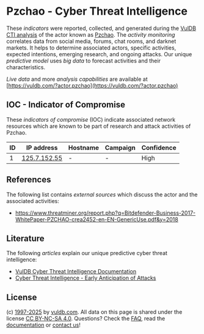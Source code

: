 # Pzchao - Cyber Threat Intelligence

These _indicators_ were reported, collected, and generated during the [VulDB CTI analysis](https://vuldb.com/?kb.cti) of the actor known as [Pzchao](https://vuldb.com/?actor.pzchao). The _activity monitoring_ correlates data from social media, forums, chat rooms, and darknet markets. It helps to determine associated actors, specific activities, expected intentions, emerging research, and ongoing attacks. Our unique _predictive model_ uses _big data_ to forecast activities and their characteristics.

_Live data_ and more _analysis capabilities_ are available at [https://vuldb.com/?actor.pzchao](https://vuldb.com/?actor.pzchao)

## IOC - Indicator of Compromise

These _indicators of compromise_ (IOC) indicate associated network resources which are known to be part of research and attack activities of Pzchao.

ID | IP address | Hostname | Campaign | Confidence
-- | ---------- | -------- | -------- | ----------
1 | [125.7.152.55](https://vuldb.com/?ip.125.7.152.55) | - | - | High

## References

The following list contains _external sources_ which discuss the actor and the associated activities:

* https://www.threatminer.org/report.php?q=Bitdefender-Business-2017-WhitePaper-PZCHAO-crea2452-en-EN-GenericUse.pdf&y=2018

## Literature

The following _articles_ explain our unique predictive cyber threat intelligence:

* [VulDB Cyber Threat Intelligence Documentation](https://vuldb.com/?kb.cti)
* [Cyber Threat Intelligence - Early Anticipation of Attacks](https://www.scip.ch/en/?labs.20201022)

## License

(c) [1997-2025](https://vuldb.com/?kb.changelog) by [vuldb.com](https://vuldb.com/?kb.about). All data on this page is shared under the license [CC BY-NC-SA 4.0](https://creativecommons.org/licenses/by-nc-sa/4.0/). Questions? Check the [FAQ](https://vuldb.com/?kb.faq), read the [documentation](https://vuldb.com/?kb) or [contact us](https://vuldb.com/?contact)!
